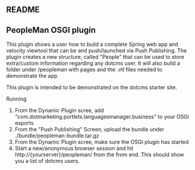 README
------

PeopleMan OSGI plugin
---------------------------------

This plugin shows a user how to build a complete Spring web app and velocity viewtool that
can be and push/launched via Push Publishing.  The plugin creates a new structure, 
called "People" that can be used to store extra/custom information regarding 
any dotcms user.  It will also build a folder under /peopleman with pages and the .vtl 
files needed to demonstrate the app.

This plugin is intended to be demonstrated on the dotcms starter site.




Running
1. From the Dynamic Plugin scree, add "com.dotmarketing.portlets.languagesmanager.business" to your OSGi exports
2. From the "Push Publishing" Screen, upload the bundle under ./bundle/peopleman-bundle.tar.gz
3. From the Dynamic Plugin scree, make sure the OSGi plugin has started
4. Start a new/anonymous browser session and hit http://{yourserver}/peopleman/ from the from end. This should show you a list of dotcms users.
